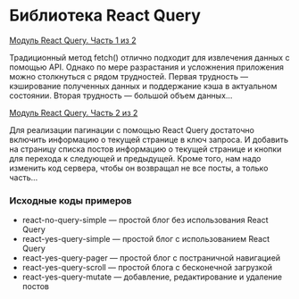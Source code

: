 # Библиотека React Query

[Модуль React Query. Часть 1 из 2](https://tokmakov.msk.ru/blog/item/660)

Традиционный метод fetch() отлично подходит для извлечения данных с помощью API. Однако по мере разрастания и усложнения приложения можно столкнуться с рядом трудностей. Первая трудность — кэширование полученных данных и поддержание кэша в актуальном состоянии. Вторая трудность — большой объем данных…

[Модуль React Query. Часть 2 из 2](https://tokmakov.msk.ru/blog/item/661)

Для реализации пагинации с помощью React Query достаточно включить информацию о текущей странице в ключ запроса. И добавить на страницу списка постов информацию о текущей странице и кнопки для перехода к следующей и предыдущей. Кроме того, нам надо изменить код сервера, чтобы он возвращал не все посты, а только часть…

### Исходные коды примеров

* react-no-query-simple — простой блог без использования React Query
* react-yes-query-simple — простой блог с использованием React Query
* react-yes-query-pager — простой блог с постраничной навигацией
* react-yes-query-scroll — простой блога с бесконечной загрузкой
* react-yes-query-mutate — добавление, редактирование и удаление постов
